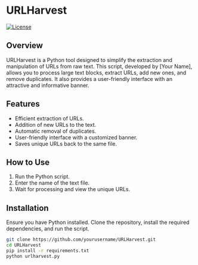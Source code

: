 # URLHarvest

[![License](https://img.shields.io/badge/license-MIT-blue.svg)](https://opensource.org/licenses/MIT)

## Overview

URLHarvest is a Python tool designed to simplify the extraction and manipulation of URLs from raw text. This script, developed by [Your Name], allows you to process large text blocks, extract URLs, add new ones, and remove duplicates. It also provides a user-friendly interface with an attractive and informative banner.

## Features

- Efficient extraction of URLs.
- Addition of new URLs to the text.
- Automatic removal of duplicates.
- User-friendly interface with a customized banner.
- Saves unique URLs back to the same file.

## How to Use

1. Run the Python script.
2. Enter the name of the text file.
3. Wait for processing and view the unique URLs.

## Installation

Ensure you have Python installed. Clone the repository, install the required dependencies, and run the script.

```bash
git clone https://github.com/yourusername/URLHarvest.git
cd URLHarvest
pip install -r requirements.txt
python urlharvest.py
